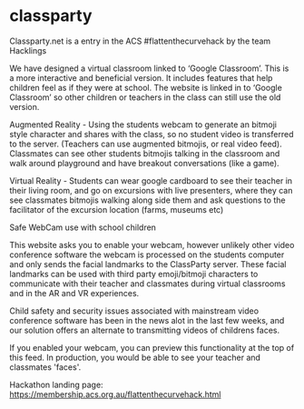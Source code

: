 # classparty

Classparty.net is a entry in the ACS #flattenthecurvehack by the team Hacklings


We have designed a virtual classroom linked to ‘Google Classroom’. This is a more interactive and beneficial version. It includes features that help children feel as if they were at school. The website is linked in to ‘Google Classroom’ so other children or teachers in the class can still use the old version.

Augmented Reality - Using the students webcam to generate an bitmoji style character and shares with the class, so no student video is transferred to the server. (Teachers can use augmented bitmojis, or real video feed). Classmates can see other students bitmojis talking in the classroom and walk around playground and have breakout conversations (like a game).

Virtual Reality - Students can wear google cardboard to see their teacher in their living room, and go on excursions with live presenters, where they can see classmates bitmojis walking along side them and ask questions to the facilitator of the excursion location (farms, museums etc)

Safe WebCam use with school children


This website asks you to enable your webcam, however unlikely other video conference software the webcam is processed on the students computer and only sends the facial landmarks to the ClassParty server. These facial landmarks can be used with third party emoji/bitmoji characters to communicate with their teacher and classmates during virtual classrooms and in the AR and VR experiences.

Child safety and security issues associated with mainstream video conference software has been in the news alot in the last few weeks, and our solution offers an alternate to transmitting videos of childrens faces.

If you enabled your webcam, you can preview this functionality at the top of this feed. In production, you would be able to see your teacher and classmates 'faces'.



Hackathon landing page: https://membership.acs.org.au/flattenthecurvehack.html
